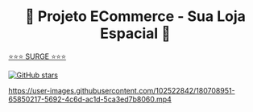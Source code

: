 

<h1 align="center"> 🚀 Projeto ECommerce - Sua Loja Espacial 🚀 </h1>


[⭐⭐⭐ SURGE ⭐⭐⭐](responsible-button.surge.sh)

[![GitHub stars](https://img.shields.io/github/stars/future4code/Lammar-labe-commerce2?style=social)](https://github.com/future4code/Lammar-labe-commerce2/stargazers)

https://user-images.githubusercontent.com/102522842/180708951-65850217-5692-4c6d-ac1d-5ca3ed7b8060.mp4






